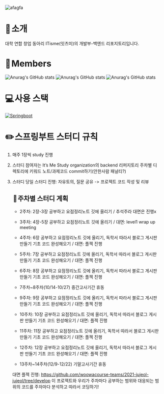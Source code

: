 ![afagfa](https://github.com/user-attachments/assets/d51a8282-72e3-4eee-b793-3819bde93942)


# 👋 소개
대학 연합 창업 동아리 ITisme(잇츠미)의 개발부-백엔드 리포지토리입니다.

# 🙍 Members
![Anurag's GitHub stats](https://github-readme-stats.vercel.app/api?username=oooooming&theme=radical&show_icons=true)
![Anurag's GitHub stats](https://github-readme-stats.vercel.app/api?username=glasslim&theme=radical&show_icons=true)
![Anurag's GitHub stats](https://github-readme-stats.vercel.app/api?username=kwonyonghyun&theme=radical&show_icons=true)

# 💻 사용 스택
[![Springboot](https://img.shields.io/badge/Springboot-5-orange)](https://developer.mozilla.org/en-US/docs/Web/Springboot)

# ✏️ 스프링부트 스터디 규칙

1. 매주 1장씩 study 진행
2. 스터디 참여자는 It’s Me Study organization의 backend 리퍼지토리 주차별 디렉토리에 키워드 노트/과제코드 commit하기(안한사람 패널티?)
3. 스터디 당일 스터디 진행: 자유토의, 질문 공유 -> 프로젝트 코드 작성 및 리뷰

   ##  📅 주차별 스터디 계획

   - 2주차: 2장-3장 공부하고 요점정리노트 깃에 올리기 / 추석주라 대면은 진행x
   
   - 3주차: 4장-5장 공부하고 요점정리노트 깃에 올리기 / 대면: level1 wrap up meeting
   
   - 4주차: 6장 공부하고 요점정리노트 깃에 올리기, 독학서 따라서 블로그 게시판 만들기 기초 코드 완성해오기 / 대면: 플젝 진행
   
   - 5주차: 7장 공부하고 요점정리노트 깃에 올리기, 독학서 따라서 블로그 게시판 만들기 기초 코드 완성해오기 / 대면: 플젝 진행

   - 6주차: 8장 공부하고 요점정리노트 깃에 올리기, 독학서 따라서 블로그 게시판 만들기 기초 코드 완성해오기 / 대면: 플젝 진행

   - 7주차~8주차(10/14-10/27) 중간고사기간 휴동

   - 9주차: 9장 공부하고 요점정리노트 깃에 올리기, 독학서 따라서 블로그 게시판 만들기 기초 코드 완성해오기 / 대면: 플젝 진행
   
   - 10주차: 10장 공부하고 요점정리노트 깃에 올리기, 독학서 따라서 블로그 게시판 만들기 기초 코드 완성해오기 / 대면: 플젝 진행
   
   - 11주차: 11장 공부하고 요점정리노트 깃에 올리기, 독학서 따라서 블로그 게시판 만들기 기초 코드 완성해오기 / 대면: 플젝 진행
   
   - 12주차: 12장 공부하고 요점정리노트 깃에 올리기, 독학서 따라서 블로그 게시판 만들기 기초 코드 완성해오기 / 대면: 플젝 진행
   
   - 13주차~14주차(12/9-12/22) 기말고사기간 휴동

   대면 플젝 진행: https://github.com/woowacourse-teams/2021-jujeol-jujeol/tree/develop 이 프로젝트와 우리가 주차마다 공부하는 범위와 대응되는 범위의 코드를 주차마다 분석하고 따라서 코딩하기!

